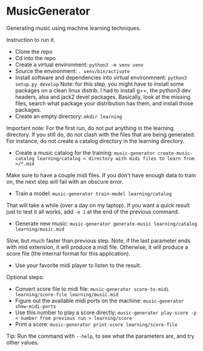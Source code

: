 # MusicGenerator
Generating music using machine learning techniques.

Instruction to run it.
* Clone the repo
* Cd into the repo
* Create a virtual environment: `python3 -m venv venv`
* Source the environment: `. venv/bin/activate`
* Install software and dependencies into virtual environmnent: `python3 setup.py develop`
  Note: for this step, you might have to install some packages on a clean linux distrib. I had to install g++, the python3 dev headers, alsa and jack2 devel packages. Basically, look at the missing files, search what package your distribution has them, and install those packages.
* Create an empty directory: `mkdir learning`

Important note: For the first run, do not put anything in the learning directory. If you still do, do not clash with the files that are being generated. For instance, do not create a catalog directory in the learning directory.

* Create a music catalog for the training: `music-generator create-music-catalog learning/catalog < directory with midi files to learn from >/*.mid`

Make sure to have a couple midi files. If you don't have enough data to train on, the next step will fail with an obscure error.

* Train a model: `music-generator train-model learning/catalog`

That will take a while (over a day on my laptop). If you want a quick result just to test it all works, add `-e 1` at the end of the previous command.

* Generate new music: `music-generator generate-music learning/catalog learning/music.mid`

Slow, but much faster than previous step. Note, if the last parameter ends with mid extension, it will produce a midi file. Otherwise, it will produce a score file (the internal format for this application).

* Use your favorite midi player to listen to the result.

Optional steps:
* Convert score file to midi file: `music-generator score-to-midi learning/score-file learning/music.mid`
* Figure out the available midi ports on the machine: `music-generator show-midi-ports`
* Use this number to play a score directly: `music-generator play-score -p < number from previous run > learning/score`
* Print a score: `music-generator print-score learning/score-file`

Tip: Run the command with `--help`, to see what the parameters are, and try other values.
